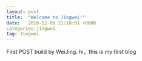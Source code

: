 ```yaml
---
layout: post
title:  "Welcome to Jingwei!"
date:   2016-12-06 21:18:01 +0800
categories:jingwei
tag: Jingwei
---
```


First POST build by WeiJing.
hi，this is my first blog
